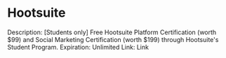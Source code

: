 # Hootsuite

Description: [Students only] Free Hootsuite Platform Certification (worth $99) and Social Marketing Certification (worth $199) through Hootsuite's Student Program.
Expiration: Unlimited
Link: Link
